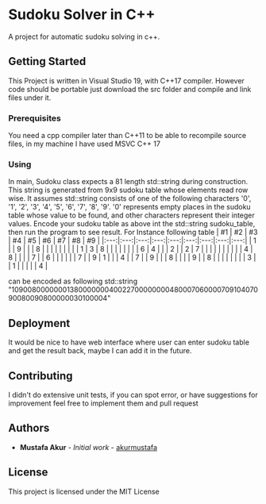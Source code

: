 # Sudoku Solver in C++

A project for automatic sudoku solving in c++. 

## Getting Started

This Project is written in Visual Studio 19, with C++17 compiler. However code should be portable just download the src folder and compile and link files under it. 

### Prerequisites

You need a cpp compiler later than C++11 to be able to recompile source files, in my machine I have used MSVC C++ 17

### Using
In main, Sudoku class expects a 81 length std::string during construction. This string is generated from 9x9 sudoku table whose elements read row wise. It assumes std::string consists of one of the following characters '0', '1', '2', '3', '4', '5', '6', '7', '8', '9'.
'0' represents empty places in the sudoku table whose value to be found, and other characters represent their integer values. Encode your sudoku table as above int the std::string sudoku_table, then run the program to see result.
For Instance following table
| #1 | #2 | #3 | #4 | #5 | #6 | #7 | #8 | #9 |
|:---:|:---:|:---:|:---:|:---:|:---:|:---:|:---:|:---:|
| 1   |     | 9   |     |     | 8   |     |     |     |
|     |     |     |     | 1   | 3   | 8   |     |     |
|     |     |     |     | 6   | 4   |     |     | 2   |
| 2   | 7   |     |     |     |     |     |     |     |
|     | 4   | 8   |     |     |     | 7   |     | 6   |
|     |     |     |     | 7   |     | 9   | 1   |     |
| 4   |     | 7   |     | 9   |     |     | 8   |     |
|     | 9   |     | 8   |     |     |     |     |     |
|     | 3   |     | 1   |     |     |     |     | 4   |

<!---
_____________________________________
| 1 |   | 9 |   |   | 8 |   |   |   |
_____________________________________
|   |   |   |   | 1 | 3 | 8 |   |   |
_____________________________________
|   |   |   |   | 6 | 4 |   |   | 2 |
_____________________________________
| 2 | 7 |   |   |   |   |   |   |   |
_____________________________________
|   | 4 | 8 |   |   |   | 7 |   | 6 |
_____________________________________
|   |   |   |   | 7 |   | 9 | 1 |   |
_____________________________________
| 4 |   | 7 |   | 9 |   |   | 8 |   |
_____________________________________
|   | 9 |   | 8 |   |   |   |   |   |
_____________________________________
|   | 3 |   | 1 |   |   |   |   | 4 |

-->

can be encoded as following std::string "109008000000013800000004002270000000048000706000070910407090080090800000030100004"

## Deployment

It would be nice to have web interface where user can enter sudoku table and get the result back, maybe I can add it in the future.


## Contributing

I didn't do extensive unit tests, if you can spot error, or have suggestions for improvement feel free to implement them and pull request


## Authors

* **Mustafa Akur** - *Initial work* - [akurmustafa](https://github.com/akurmustafa)


## License

This project is licensed under the MIT License
